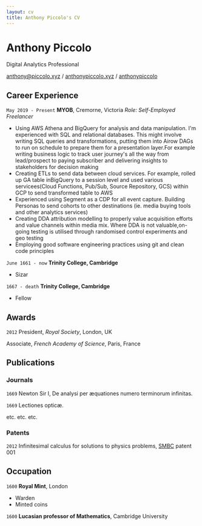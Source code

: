 ```yaml
---
layout: cv
title: Anthony Piccolo's CV
---
```

# Anthony Piccolo
Digital Analytics Professional

<div id="webaddress">
<i class="fas fa-at"></i> <a href="anthony@piccolo.xyz">anthony@piccolo.xyz</a> /
<i class="fas fa-globe-americas"></i> <a href="https://anthonypiccolo.xyz" target="_blank">anthonypiccolo.xyz</a> /
<i class="fab fa-github-alt"></i> <a href="https://github.com/anthonypiccolo" target="_blank">anthonypiccolo</a>
</div>

## Career Experience

`May 2019 - Present`
**MYOB**, Cremorne, Victoria
*Role: Self-Employed Freelancer*

- Using AWS Athena and BigQuery for analysis and data manipulation. I'm experienced with SQL and relational databases. This might involve writing SQL queries and transformations, putting them into Airow DAGs to run on schedule to prepare them for a presentation layer.For example writing business logic to track user journey's all the way from lead/prospect to paying subscriber and delivering insights to stakeholders for decision making
- Creating ETLs to send data between cloud services. For example, rolled up GA table inBigQuery to a session level and used various servicees(Cloud Functions, Pub/Sub, Source Repository, GCS) within GCP to send transformed table to AWS
- Experienced using Segment as a CDP for all event capture. Building Personas to send cohorts to other destinations (ie. media buying tools and other analytics services)
- Creating DDA attribution modelling to properly value acquisition efforts and value channels within media mix. Where DDA is not valuable,on-going testing is utilised through randomised control experiments and geo testing
- Employing good software engineering practices using git and clean code principles

`June 1661 - now`
__Trinity College, Cambridge__

- Sizar

`1667 - death`
__Trinity College, Cambridge__

- Fellow



## Awards

`2012`
President, *Royal Society*, London, UK

Associate, *French Academy of Science*, Paris, France



## Publications

<!-- A list is also available [online](http://scholar.google.co.uk/citations?user=LTOTl0YAAAAJ) -->

### Journals

`1669`
Newton Sir I, De analysi per æquationes numero terminorum infinitas. 

`1669`
Lectiones opticæ.

etc. etc. etc.

### Patents

`2012`
Infinitesimal calculus for solutions to physics problems, [SMBC](http://www.techdirt.com/articles/20121011/09312820678/if-patents-had-been-around-time-newton.shtml) patent 001


## Occupation

`1600`
__Royal Mint__, London

- Warden
- Minted coins

`1600`
__Lucasian professor of Mathematics__, Cambridge University



<!-- ### Footer

Last updated: May 2013 -->


